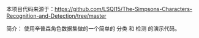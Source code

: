 本项目代码来源于：https://github.com/LSQI15/The-Simpsons-Characters-Recognition-and-Detection/tree/master

简介：
使用辛普森角色数据集做的一个简单的 分类 和 检测 的演示代码。
